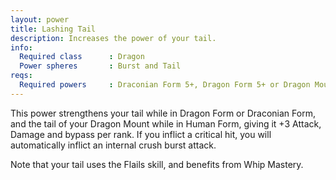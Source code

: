 ```yaml
---
layout: power
title: Lashing Tail
description: Increases the power of your tail.
info:
  Required class      : Dragon
  Power spheres       : Burst and Tail
reqs:
  Required powers     : Draconian Form 5+, Dragon Form 5+ or Dragon Mount 5+
---
```


This power strengthens your tail while in Dragon Form or Draconian Form, and
the tail of your Dragon Mount while in Human Form, giving it +3 Attack, Damage
and bypass per rank.  If you inflict a critical hit, you will automatically
inflict an internal crush burst attack.

Note that your tail uses the Flails skill, and benefits from Whip Mastery.

